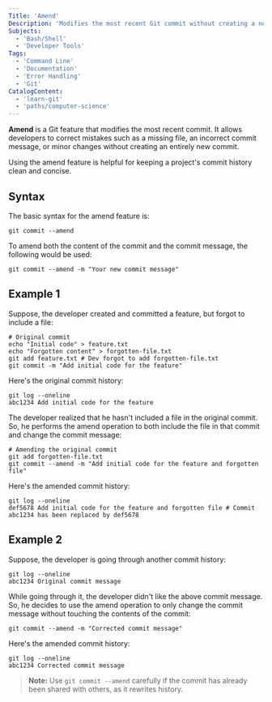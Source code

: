 ```yaml
---
Title: 'Amend'
Description: 'Modifies the most recent Git commit without creating a new one.'
Subjects:
  - 'Bash/Shell'
  - 'Developer Tools'
Tags:
  - 'Command Line'
  - 'Documentation'
  - 'Error Handling'
  - 'Git'
CatalogContent:
  - 'learn-git'
  - 'paths/computer-science'
---
```


**Amend** is a Git feature that modifies the most recent commit. It allows developers to correct mistakes such as a missing file, an incorrect commit message, or minor changes without creating an entirely new commit.

Using the amend feature is helpful for keeping a project's commit history clean and concise.

## Syntax

The basic syntax for the amend feature is:

```pseudo
git commit --amend
```

To amend both the content of the commit and the commit message, the following would be used:

```pseudo
git commit --amend -m "Your new commit message"
```

## Example 1

Suppose, the developer created and committed a feature, but forgot to include a file:

```shell
# Original commit
echo "Initial code" > feature.txt
echo "Forgotten content" > forgotten-file.txt
git add feature.txt # Dev forgot to add forgotten-file.txt
git commit -m "Add initial code for the feature"
```

Here's the original commit history:

```shell
git log --oneline
abc1234 Add initial code for the feature
```

The developer realized that he hasn't included a file in the original commit. So, he performs the amend operation to both include the file in that commit and change the commit message:

```shell
# Amending the original commit
git add forgotten-file.txt
git commit --amend -m "Add initial code for the feature and forgotten file"
```

Here's the amended commit history:

```shell
git log --oneline
def5678 Add initial code for the feature and forgotten file # Commit abc1234 has been replaced by def5678
```

## Example 2

Suppose, the developer is going through another commit history:

```shell
git log --oneline
abc1234 Original commit message
```

While going through it, the developer didn't like the above commit message. So, he decides to use the amend operation to only change the commit message without touching the contents of the commit:

```shell
git commit --amend -m "Corrected commit message"
```

Here's the amended commit history:

```shell
git log --oneline
abc1234 Corrected commit message
```

> **Note:** Use `git commit --amend` carefully if the commit has already been shared with others, as it rewrites history.
